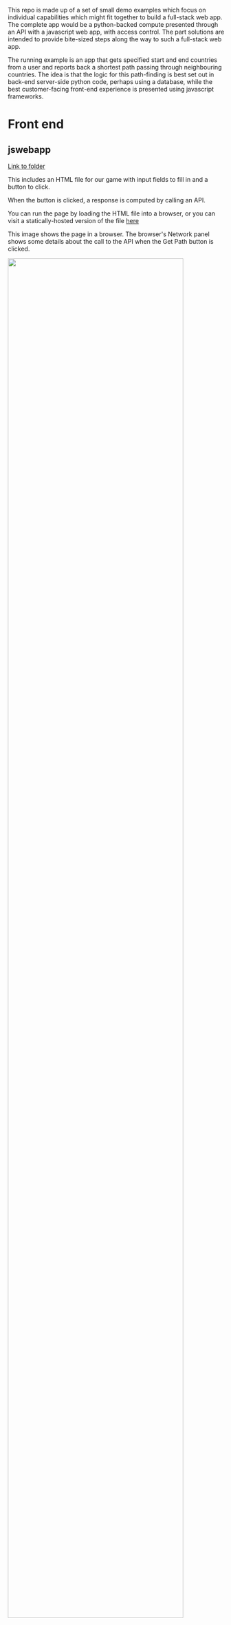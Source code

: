 This repo is made up of a set of small demo examples which focus on individual capabilities which might fit together to build a full-stack web app.  The complete app would be a python-backed compute presented through an API with a javascript web app, with access control.  The part solutions are intended to provide bite-sized steps along the way to such a full-stack web app.

The running example is an app that gets specified start and end countries from a user and reports back a shortest path passing through neighbouring countries.  The idea is that the logic for this path-finding is best set out in back-end server-side python code, perhaps using a database, while the best customer-facing front-end experience is presented using javascript frameworks.

# Front end 

## jswebapp

[Link to folder](jswebapp)

This includes an HTML file for our game with input fields to fill in and a button to click.  

When the button is clicked, a response is computed by calling an API.

You can run the page by loading the HTML file into a browser, or you can visit a statically-hosted version of the file [here](https://storage.googleapis.com/static-website-bucket2/jswebapp/index.html)

This image shows the page in a browser. The browser's Network panel shows some details about the call to the API when the Get Path button is clicked.

<img src="https://github.com/jeanflower/full-stack-demos/blob/main/jswebScreenshot.png" width=90% height=90%>

## stylingcssapp

[Link to folder](stylingcssapp)

A demo of various css styling controls.  Refer to https://www.w3schools.com/css/ for more.  To run, load index.html into a browser and explore making changes.

You can run the page by loading the HTML file into a browser, or you can visit a statically-hosted version of the file [here](https://storage.googleapis.com/static-website-bucket2/stylingcssapp/index.html)

Learn more by following the tutorial [here](https://www.w3schools.com/css/).

This image shows some of the rendered HTML. The HTML for the two sections is the same but different CSS styling has been applied for color, border, background and layout.  The browser Elements tab shows details of the styling for selected page elements.

<img src="https://github.com/jeanflower/full-stack-demos/blob/main/stylingcssScreenshot.png" width=90% height=90%>

## reactapp

[Link to folder](reactapp)

React is a javascript front-end library created by Facebook.  React apps are built out of react components, and use JSX syntax, a kind of hybrid between HTML and js. They are designed to be .. reactive.  

Learn more by following the react tutorial [here](https://react.dev/learn).

This image shows the react app in action.  A React development browser add-in showing details about components and props.

<img src="https://github.com/jeanflower/full-stack-demos/blob/main/reactappScreenshot.png" width=80% height=80%>

# Backend

## pythonapp

[Link to folder](pythonapp)

The pythonapp folder includes an algorithm in app/main.py, served using uvicorn. There are three scripts for running the python; one running directly, the second building a docker container, and the third builds and deploys a docker container in Google Cloud Platform (using Cloud Build and Cloud Run).

A deployed version of the game can be found at https://python-project-service-2ldm6ft3ha-uc.a.run.app/game

Learn more about Dockerizing python [here](https://fastapi.tiangolo.com/deployment/docker/#build-a-docker-image-for-fastapi) and deploying on GCP [here](https://medium.com/@taylorhughes/how-to-deploy-an-existing-docker-container-project-to-google-cloud-run-with-the-minimum-amount-of-daca0b5978d8).

This image shows the served page and a view of the Cloud Run page for the corrensponding service, with its logs.

<img src="https://github.com/jeanflower/full-stack-demos/blob/main/pythonappScreenshot.png" width=90% height=90%>

## nodeapp

[Link to folder](nodeapp)

There is a node app which can be run directly, and uses fetch to call the python-backed API.  Results are printed to the console.

The app queries for start and end countries and prints a path

This image shows the node app running in a local terminal.

<img src="https://github.com/jeanflower/full-stack-demos/blob/main/nodejsappScreenshot.png" width=50% height=50%>

## mongoapp

[Link to folder](mongoapp)

A nodejs app which connects to a specified mongodb (mongo database) to perform some CRUD (create read update delete) operations.  The mongo database requires a database called crudExample. Create a .env.local file in the monfoapp folder (your env file will be gitignored) and follow the pattern of .env.sample, to point the code at your mongoDB location.

Learn more from the docs [here](https://www.mongodb.com/docs/drivers/node/current/).

This image shows the mongo app running in a local terminal and a web view of the mongo content.

<img src="https://github.com/jeanflower/full-stack-demos/blob/main/mongoappScreenshot.png" width=80% height=80%>

# Full stack

## nextjsapp

[Link to folder](nextjsapp)

Use the nextjs framework to write client-side HTML and server-side fetch calls to build a working web app that uses the python API call on the back end.  The nextjs app will work with our python API endpoint even if the python API prohibits cross-origin requests, because the call to the python API is from our back-end server and not directly from the browser.

A deployed version of the app can be found at https://nextjs-project-service-qzwnizxtoa-uc.a.run.app/

Learn more by following the nextjs tutorial [here](https://nextjs.org/learn).

This image shows the nextjs app delivering content to the browser.  In the Network panel we can see details about a call to the server side of the nextjs deployment. 

<img src="https://github.com/jeanflower/full-stack-demos/blob/main/nextjsScreenshot.png" width=90% height=90%>

## nextauthapp

[Link to folder](nextauthapp)

Use the nextjs framework with Google Firebase Authentication to write an app with customer login, logout and a page which can only be accessed by a customer who has logged in.

This app has a configuration setting which is used to tell Google Firebase a 'continuation URL'.  After someone has verified their email, this defines where the web page goes to to continue.  That is, where is the site hosted?  For local running, this is managed using a NEXT_PUBLIC_ environment variable set in .env. For docker (including Google Cloud Run), it's managed by setting an environment variable in the Dockerfile.  Note that this setting is not a secret and must be known to the client code.

There are a huge number of tutorials and blog pages about firebase and authentication.  We want to avoid using firebase hosting (so we can be free to host however we want) and we don't want to restrict users to log in with Google accounts (many tutorials have an outcome where anyone with a google account can log in).  So tread carefully when seeking more information.  This post looks quite good [here](https://www.stoman.me/articles/nextjs-firebase-auth).

This image shows the login page, a page only accessible to authenticated users, and a view of the Firebase Console Users table.

<img src="https://github.com/jeanflower/full-stack-demos/blob/main/nextauthappScreenshot.png" width=90% height=90%>

A deployed version of the app can be found at 
https://nextjs-auth-project-service-qzwnizxtoa-uc.a.run.app/

## nextauthtsapp

[Link to folder](nextauthtsapp)

A Typescript version of our javascript [nextauthapp](nextauthapp).  Adding type definitions adds to code quality.  Enforcing types revealed some bugs and weaknesses in the javascript implementation (passing a wrong argument to a function, assuming values are properly defined before using them without any guard to handle the undefined cases).

Learn more about typescript [here](https://www.typescriptlang.org/docs/).

This image shows a diff between the plain javascript version of the home page and a typescript version.

<img src="https://github.com/jeanflower/full-stack-demos/blob/main/nextauthtsappScreenshot.png" width=90% height=90%>

The customer-facing outcome of this app is the same as [nextauthapp](nextauthapp).

# More steps

 - Styling using bootstrap
 - handling of secrets
 - nextjs routing, server-side work, middleware
 - Testing with jest and Cypress
 - Upload and download of text and binary files to cloud storage
 - Encryption of data
 - Sending emails from code
 - Cookie management

